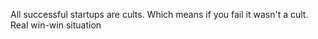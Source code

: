All successful startups are cults. Which means if you fail it wasn't a cult. Real win-win situation

